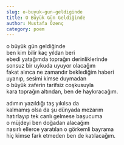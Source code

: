 ```yaml
---
slug: o-buyuk-gun-geldiginde
title: O Büyük Gün Geldiğinde
author: Mustafa Özenç
category: poem
---
```


o büyük gün geldiğinde  
ben kim bilir kaç yıldan beri  
ebedi yatağımda toprağın derinliklerinde  
sonsuz bir uykuda uyuyor olacağım  
fakat alınca ne zamandır beklediğim haberi  
uyanıp, sesimi kimse duymadan  
o büyük zaferin tarifsiz coşkusuyla  
kara toprağın altından, ben de haykıracağım.  

adımın yazıldığı taş yıkılsa da  
kalmamış olsa da şu dünyada mezarım  
hatırlayıp tek canlı gelmese başucuma  
o müjdeyi ben doğadan alacağım  
nasırlı ellerce yaratılan o görkemli bayrama  
hiç kimse fark etmeden ben de katılacağım.
